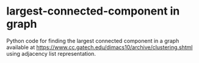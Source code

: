# largest-connected-component in graph

Python code for finding the largest connected component in a graph available at https://www.cc.gatech.edu/dimacs10/archive/clustering.shtml using adjacency list representation. 
